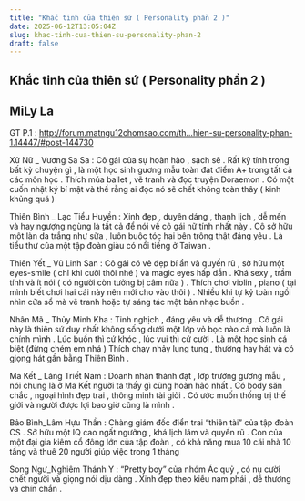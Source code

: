 ```yaml
---
title: "Khắc tinh của thiên sứ ( Personality phần 2 )"
date: 2025-06-12T13:05:04Z
slug: khac-tinh-cua-thien-su-personality-phan-2
draft: false
---
```


## Khắc tinh của thiên sứ ( Personality phần 2 )

## MiLy La

GT P.1 : http://forum.matngu12chomsao.com/th...hien-su-personality-phan-1.14447/#post-144730
 
Xử Nữ _ Vương Sa Sa : Cô gái của sự hoàn hảo , sạch sẽ . Rất kỹ tính trong bất kỳ chuyện gì , là một học sinh gương mẫu toàn đạt điểm A+ trong tất cả các môn học . Thích múa ballet , vẽ tranh và đọc truyện Doraemon . Có một cuốn nhật ký bí mật và thề rằng ai đọc nó sẽ chết không toàn thây ( kinh khủng quá )
 
Thiên Bình _ Lạc Tiểu Huyền : Xinh đẹp , duyên dáng , thanh lịch , dễ mến và hay ngượng ngùng là tất cả để nói về cô gái nữ tính nhất này . Cô sở hữu một làn da trắng như sữa , luôn buộc tóc hai bên trông thật đáng yêu . Là tiểu thư của một tập đoàn giàu có nổi tiếng ở Taiwan  .
 
Thiên Yết _ Vũ Linh San : Cô gái có vẻ đẹp bí ẩn và quyến rũ , sở hữu một eyes-smile ( chỉ khi cười thôi nhé ) và magic eyes hấp dẫn . Khá sexy , trầm tính và ít nói ( có người còn tưởng bị câm nữa ) . Thích chơi violin , piano ( tại mình biết chơi hai cái này nên mới cho vào thôi ) . Nhiều khi tự kỷ toàn ngồi nhìn cửa sổ mà vẽ tranh hoặc tự sáng tác một bản nhạc buồn .
 
Nhân Mã _ Thủy Minh Kha : Tinh nghịch , đáng yêu và dễ thương . Cô gái này là thiên sứ duy nhất không sống dưới một lớp vỏ bọc nào cả mà luôn là chính mình . Lúc buồn thì cứ khóc , lúc vui thì cứ cười . Là một học sinh cá biệt (đừng chém em nhá )
Thích chạy nhảy lung tung , thường hay hát và có giọng hát gần bằng Thiên Bình .
 
Ma Kết _ Lăng Triết Nam : Doanh nhân thành đạt , lớp trưởng gương mẫu , nói chung là ở Ma Kết người ta thấy gì cũng hoàn hảo nhất . Có body săn chắc , ngoại hình đẹp trai , thông minh tài giỏi . Có ước muốn thống trị thế giới và người được lợi bao giờ cũng là mình .
 
Bảo Bình_Lâm Hựu Thần : Chàng giám đốc điển trai “thiên tài” của tập đoàn CS . Sở hữu một IQ cao ngất ngưởng , khá lịch lãm và quyến rũ . Con của một đại gia kiêm cổ đông lớn của tập đoàn , có khả năng mua 10 cái nhà 10 tầng và thuê 20 người giúp việc trong 1 tháng
 
Song Ngư_Nghiêm Thánh Y : “Pretty boy” của nhóm Ác quỷ , có nụ cười chết người và giọng nói dịu dàng . Xinh đẹp theo kiểu nam phái , dễ thương và chín chắn .